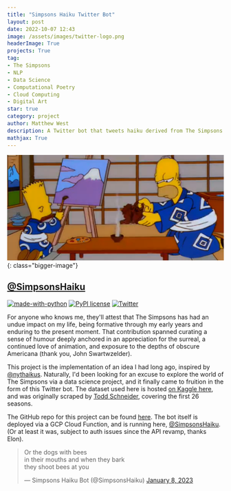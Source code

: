 ```yaml
---
title: "Simpsons Haiku Twitter Bot"
layout: post
date: 2022-10-07 12:43  
image: /assets/images/twitter-logo.png
headerImage: True
projects: True
tag:
- The Simpsons
- NLP
- Data Science
- Computational Poetry
- Cloud Computing
- Digital Art
star: true
category: project
author: Matthew West
description: A Twitter bot that tweets haiku derived from The Simpsons
mathjax: True
---
```


![png](/assets/images/47_ronin.png){: class="bigger-image"}


## [@SimpsonsHaiku](https://twitter.com/SimpsonsHaiku)
[![made-with-python](https://img.shields.io/badge/Made%20with-Python-1f425f.svg)](https://www.python.org/)
[![PyPI license](https://img.shields.io/pypi/l/ansicolortags.svg)](https://github.com/mwestt/simpsons-haiku/blob/main/LICENSE)
[![Twitter](https://badgen.net/badge/icon/twitter?icon=twitter&label)](https://twitter.com/SimpsonsHaiku)

For anyone who knows me, they'll attest that The Simpsons has had an undue impact on my life, being formative through my early years and enduring to the present moment. That contribution spanned curating a sense of humour deeply anchored in an appreciation for the surreal, a continued love of animation, and exposure to the depths of obscure Americana (thank you, John Swartwzelder).

This project is the implementation of an idea I had long ago, inspired by [@nythaikus](https://twitter.com/nythaikus). Naturally, I'd been looking for an excuse to explore the world of The Simpsons via a data science project, and it finally came to fruition in the form of this Twitter bot. The dataset used here is hosted [on Kaggle here](https://www.kaggle.com/datasets/prashant111/the-simpsons-dataset), and was originally scraped by [Todd Schneider](https://toddwschneider.com/posts/the-simpsons-by-the-data/), covering the first 26 seasons. 

The GitHub repo for this project can be found [here](https://github.com/mwestt/simpsons-haiku). The bot itself is deployed via a GCP Cloud Function, and is running here, [@SimpsonsHaiku](https://twitter.com/SimpsonsHaiku). (Or at least it was, subject to auth issues since the API revamp, thanks Elon).



<blockquote class="twitter-tweet"><p lang="en" dir="ltr">Or the dogs with bees<br>in their mouths and when they bark<br>they shoot bees at you</p>&mdash; Simpsons Haiku Bot (@SimpsonsHaiku) <a href="https://twitter.com/SimpsonsHaiku/status/1612056551015043074?ref_src=twsrc%5Etfw">January 8, 2023</a></blockquote> <script async src="https://platform.twitter.com/widgets.js" charset="utf-8"></script>